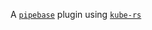 A [`pipebase`] plugin using [`kube-rs`]

[`pipebase`]: https://github.com/pipebase/pipebase
[`kube-rs`]: https://github.com/kube-rs/kube-rs
